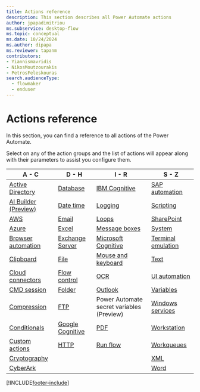 ```yaml
---
title: Actions reference
description: This section describes all Power Automate actions
author: jpapadimitriou
ms.subservice: desktop-flow
ms.topic: conceptual
ms.date: 10/24/2024
ms.author: dipapa
ms.reviewer: tapanm
contributors:
- Yiannismavridis
- NikosMoutzourakis
- PetrosFeleskouras
search.audienceType: 
  - flowmaker
  - enduser
---
```


# Actions reference



In this section, you can find a reference to all actions of the Power Automate. 

Select on any of the action groups and the list of actions will appear along with their parameters to assist you configure them.



|A - C|D - H|I - R|S - Z|
|----|----|----|----|
|[Active Directory](actions-reference/activedirectory.md)|[Database](actions-reference/database.md)|[IBM Cognitive](actions-reference/ibmcognitive.md)|[SAP automation](sap.md)|
|[AI Builder (Preview)](aibuilder.md)|[Date time](actions-reference/datetime.md)|[Logging](actions-reference/logging.md)|[Scripting](actions-reference/scripting.md)|
|[AWS](actions-reference/aws.md)|[Email](actions-reference/email.md)|[Loops](actions-reference/loops.md)|[SharePoint](actions-reference/sharepoint.md)|
|[Azure](actions-reference/azure.md)|[Excel](actions-reference/excel.md)|[Message boxes](actions-reference/display.md)|[System](actions-reference/system.md)|
|[Browser automation](actions-reference/webautomation.md)|[Exchange Server](actions-reference/exchange.md)|[Microsoft Cognitive](actions-reference/microsoftcognitive.md)|[Terminal emulation](actions-reference/terminalemulation.md)|
|[Clipboard](actions-reference/clipboard.md)|[File](actions-reference/file.md)|[Mouse and keyboard](actions-reference/mouseandkeyboard.md)|[Text](actions-reference/text.md)|
|[Cloud connectors](cloudconnectors.md)|[Flow control](actions-reference/flowcontrol.md)|[OCR](actions-reference/ocr.md)|[UI automation](actions-reference/uiautomation.md)|
|[CMD session](actions-reference/cmd.md)|[Folder](actions-reference/folder.md)|[Outlook](actions-reference/outlook.md)|[Variables](actions-reference/variables.md)|
|[Compression](actions-reference/compression.md)|[FTP](actions-reference/ftp.md)|Power Automate secret variables (Preview)|[Windows services](actions-reference/services.md)|
|[Conditionals](actions-reference/conditionals.md)|[Google Cognitive](actions-reference/googlecognitive.md)|[PDF](actions-reference/pdf.md)|[Workstation](actions-reference/workstation.md)|
|[Custom actions](actions-reference/custommodule.md)|[HTTP](actions-reference/web.md)|[Run flow](actions-reference/runflow.md)|[Workqueues](actions-reference/workqueues.md)|
|[Cryptography](actions-reference/cryptography.md)|||[XML](actions-reference/xml.md)|
|[CyberArk](actions-reference/cyberark.md)|||[Word](actions-reference/word.md)|


[!INCLUDE[footer-include](../includes/footer-banner.md)]
